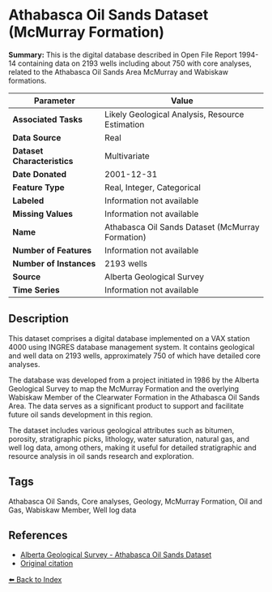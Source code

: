 # Athabasca Oil Sands Dataset (McMurray Formation)

**Summary:** This is the digital database described in Open File Report 1994-14 containing data on 2193 wells including about 750 with core analyses, related to the Athabasca Oil Sands Area McMurray and Wabiskaw formations.

| Parameter | Value |
| --- | --- |
| **Associated Tasks** | Likely Geological Analysis, Resource Estimation |
| **Data Source** | Real |
| **Dataset Characteristics** | Multivariate |
| **Date Donated** | 2001-12-31 |
| **Feature Type** | Real, Integer, Categorical |
| **Labeled** | Information not available |
| **Missing Values** | Information not available |
| **Name** | Athabasca Oil Sands Dataset (McMurray Formation) |
| **Number of Features** | Information not available |
| **Number of Instances** | 2193 wells |
| **Source** | Alberta Geological Survey |
| **Time Series** | Information not available |

## Description

This dataset comprises a digital database implemented on a VAX station 4000 using INGRES database management system. It contains geological and well data on 2193 wells, approximately 750 of which have detailed core analyses.

The database was developed from a project initiated in 1986 by the Alberta Geological Survey to map the McMurray Formation and the overlying Wabiskaw Member of the Clearwater Formation in the Athabasca Oil Sands Area. The data serves as a significant product to support and facilitate future oil sands development in this region.

The dataset includes various geological attributes such as bitumen, porosity, stratigraphic picks, lithology, water saturation, natural gas, and well log data, among others, making it useful for detailed stratigraphic and resource analysis in oil sands research and exploration.

## Tags

Athabasca Oil Sands, Core analyses, Geology, McMurray Formation, Oil and Gas, Wabiskaw Member, Well log data

## References

- [Alberta Geological Survey - Athabasca Oil Sands Dataset](https://ags.aer.ca/publication/spe-006)
- [Original citation](https://ags.aer.ca/publication/spe-006)

[⬅️ Back to Index](../README.md)
